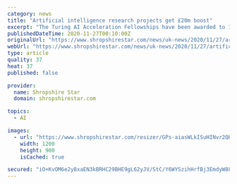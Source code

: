 ```yaml
---
category: news
title: "Artificial intelligence research projects get £20m boost"
excerpt: "The Turing AI Acceleration Fellowships have been awarded to 15 researchers using AI on innovative and diverse projects."
publishedDateTime: 2020-11-27T00:10:00Z
originalUrl: "https://www.shropshirestar.com/news/uk-news/2020/11/27/artificial-intelligence-research-projects-get-20m-boost/"
webUrl: "https://www.shropshirestar.com/news/uk-news/2020/11/27/artificial-intelligence-research-projects-get-20m-boost/"
type: article
quality: 37
heat: 37
published: false

provider:
  name: Shropshire Star
  domain: shropshirestar.com

topics:
  - AI

images:
  - url: "https://www.shropshirestar.com/resizer/GPs-aiasWLkISuHINvr2QHLQshI=/1200x0/cloudfront-us-east-1.images.arcpublishing.com/mna/QBPNAC7FTZE4JMLLLSN372UKRI.jpg"
    width: 1200
    height: 900
    isCached: true

secured: "iO+KvOM6e2y8xaEN3kBRHC29BHE9gL62yJV/StC/Y6WYSzihHrfBj3EmdyW88cDM4/t5ogEeKKD5SWr1jQv/c0yiLGGl60REYVbDHAbE4IrOweKHdH4l5OxyUwUv6utfdKpHEIf9jLKUTSHDTfCANxBbv2ij+1jVygZBvn43CgIM9KoCJVY0WycdQGM4Klw+npCoNwgDAw3zrRzfEQ63hK7Bu+ZH6lxFNWpEyWlnCXSQSEQ8YffQqSoPWaSWELNv6+TlWA6qoVlZlNX0bfBooYqgr9WAC5Yxzqzm2g974xDrUrSqHv9J4Seh539lteWptggdPY0o9+oyjdzKKeaSCcpxJbFLugpCirkYk8iExCM=;okhsZFrAjqQENcRO/getkg=="
---
```


